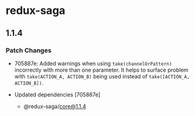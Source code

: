 # redux-saga

## 1.1.4
### Patch Changes

- 705887e: Added warnings when using `take(channelOrPattern)` incorrectly with more than one parameter. It helps to surface problem with `take(ACTION_A, ACTION_B)` being used instead of `take([ACTION_A, ACTION_B])`.

- Updated dependencies [705887e]
  - @redux-saga/core@1.1.4
